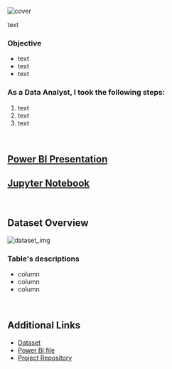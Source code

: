 ![cover](https://github.com/gnoevoy/Apartment_Prices_Analysis/assets/43414592/026cc005-ada7-47a5-a5f0-f069bb2b9255)

text

### Objective
- text
- text
- text

### As a Data Analyst, I took the following steps:
1. text
2. text
3. text

<br>

## [Power BI Presentation]()
## [Jupyter Notebook]()

<br>

## Dataset Overview

![dataset_img]()

### Table's descriptions
- column
- column
- column

<br>

## Additional Links
- [Dataset]()
- [Power BI file]()
- [Project Repository]()
